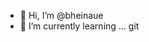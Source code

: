 - 👋 Hi, I’m @bheinaue
- 🌱 I’m currently learning ... git

<!---
bheinaue/bheinaue is a ✨ special ✨ repository because its `README.md` (this file) appears on your GitHub profile.
You can click the Preview link to take a look at your changes.
--->
